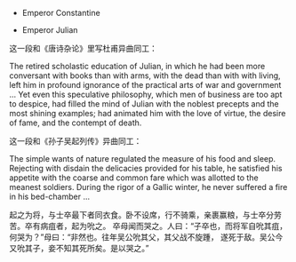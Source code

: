
* Emperor Constantine



* Emperor Julian

这一段和《唐诗杂论》里写杜甫异曲同工：

The retired scholastic education of Julian, in which he had been more conversant
with books than with arms, with the dead than with with living, left him in
profound ignorance of the practical arts of war and government ... Yet even this
speculative philosophy, which men of business are too apt to despice, had filled
the mind of Julian with the noblest precepts and the most shining examples; had
animated him with the love of virtue, the desire of fame, and the contempt of
death.



这一段和《孙子吴起列传》异曲同工：

The simple wants of nature regulated the measure of his food and sleep. Rejecting
with disdain the delicacies provided for his table, he satisfied his appetite with
the coarse and common fare which was allotted to the meanest soldiers. During
the rigor of a Gallic winter, he never suffered a fire in his bed-chamber ...

起之为将，与士卒最下者同衣食。卧不设席，行不骑乘，亲裹赢粮，与士卒分劳苦。卒有病疽者，起为吮之。
卒母闻而哭之。人曰：“子卒也，而将军自吮其疽，何哭为？”母曰：“非然也。往年吴公吮其父，其父战不旋踵，
遂死于敌。吴公今又吮其子，妾不知其死所矣。是以哭之。”
